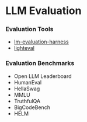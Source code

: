 # LLM Evaluation

### Evaluation Tools
- [lm-evaluation-harness](https://github.com/EleutherAI/lm-evaluation-harness)
- [lighteval](https://github.com/huggingface/lighteval)

### Evaluation Benchmarks
- Open LLM Leaderboard
- HumanEval
- HellaSwag
- MMLU
- TruthfulQA
- BigCodeBench
- HELM
